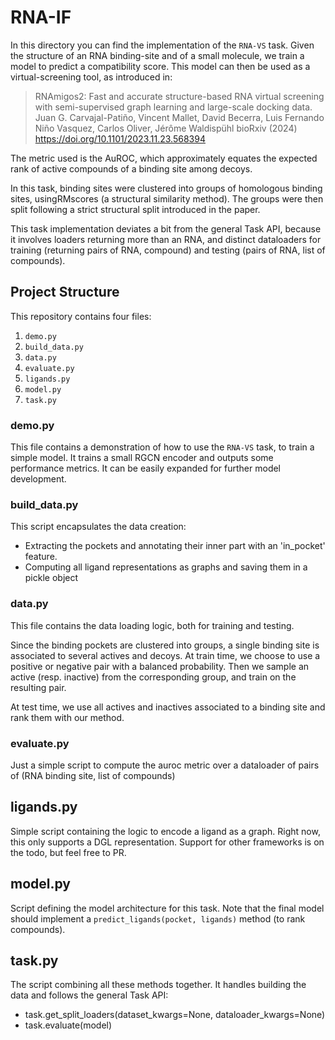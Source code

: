 # RNA-IF

In this directory you can find the implementation of the `RNA-VS` task.
Given the structure of an RNA binding-site and of a small molecule, we train a model to predict a compatibility score.
This model can then be used as a virtual-screening tool, as introduced in:

> RNAmigos2: Fast and accurate structure-based RNA virtual screening with semi-supervised graph learning and large-scale
> docking data. Juan G. Carvajal-Patiño, Vincent Mallet, David Becerra, Luis Fernando Niño Vasquez, Carlos Oliver,
> Jérôme Waldispühl bioRxiv (2024) <https://doi.org/10.1101/2023.11.23.568394>

The metric used is the AuROC, which approximately equates the expected rank of active compounds of a binding site
among decoys.

In this task, binding sites were clustered into groups of homologous binding sites, usingRMscores (a structural
similarity method).
The groups were then split following a strict structural split introduced in the paper.

This task implementation deviates a bit from the general Task API, because it involves loaders returning more than an
RNA, and distinct dataloaders for training (returning pairs of RNA, compound) and testing (pairs of RNA, list of
compounds).

## Project Structure

This repository contains four files:

1. `demo.py`
2. `build_data.py`
3. `data.py`
4. `evaluate.py`
5. `ligands.py`
6. `model.py`
7. `task.py`

### demo.py

This file contains a demonstration of how to use the `RNA-VS` task, to train a simple model.
It trains a small RGCN encoder and outputs some performance metrics.
It can be easily expanded for further model development.

### build_data.py

This script encapsulates the data creation:

- Extracting the pockets and annotating their inner part with an 'in_pocket' feature.
- Computing all ligand representations as graphs and saving them in a pickle object

### data.py

This file contains the data loading logic, both for training and testing.

Since the binding pockets are clustered into groups, a single binding site is associated to several actives and decoys.
At train time, we choose to use a positive or negative pair with a balanced probability.
Then we sample an active (resp. inactive) from the corresponding group, and train on the resulting pair.

At test time, we use all actives and inactives associated to a binding site and rank them with our method.

### evaluate.py

Just a simple script to compute the auroc metric over a dataloader of pairs of (RNA binding site, list of compounds)

## ligands.py

Simple script containing the logic to encode a ligand as a graph. 
Right now, this only supports a DGL representation.
Support for other frameworks is on the todo, but feel free to PR.

## model.py

Script defining the model architecture for this task. 
Note that the final model should implement a `predict_ligands(pocket, ligands)` method (to rank compounds).

## task.py

The script combining all these methods together. 
It handles building the data and follows the general Task API: 
- task.get_split_loaders(dataset_kwargs=None, dataloader_kwargs=None)
- task.evaluate(model)

